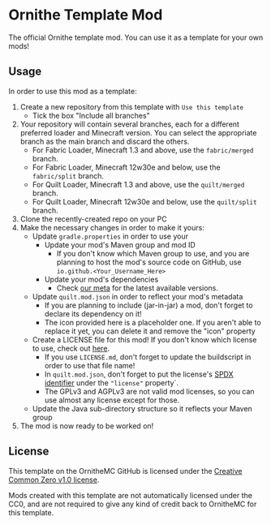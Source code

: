# Ornithe Template Mod

The official Ornithe template mod. You can use it as a template for your own mods!

## Usage

In order to use this mod as a template:

1. Create a new repository from this template with `Use this template`
    - Tick the box "Include all branches"
2. Your repository will contain several branches, each for a different preferred loader and Minecraft version.
You can select the appropriate branch as the main branch and discard the others.
    - For Fabric Loader, Minecraft 1.3 and above, use the `fabric/merged` branch.
    - For Fabric Loader, Minecraft 12w30e and below, use the `fabric/split` branch.
    - For Quilt Loader, Minecraft 1.3 and above, use the `quilt/merged` branch.
    - For Quilt Loader, Minecraft 12w30e and below, use the `quilt/split` branch.
3. Clone the recently-created repo on your PC
4. Make the necessary changes in order to make it yours:
    - Update `gradle.properties` in order to use your 
        - Update your mod's Maven group and mod ID
            - If you don't know which Maven group to use, and you are planning to host the mod's source code on GitHub, use `io.github.<Your_Username_Here>`
        - Update your mod's dependencies
            - Check [our meta](https://meta.ornithemc.net/v3/versions) for the latest available versions.
    - Update `quilt.mod.json` in order to reflect your mod's metadata
        - If you are planning to include (jar-in-jar) a mod, don't forget to declare its dependency on it!
        - The icon provided here is a placeholder one. If you aren't able to replace it yet, you can delete it and remove the "icon" property
    - Create a LICENSE file for this mod! If you don't know which license to use, check out [here](https://choosealicense.com/).
        - If you use `LICENSE.md`, don't forget to update the buildscript in order to use that file name!
        - In `quilt.mod.json`, don't forget to put the license's [SPDX identifier](https://spdx.org/licenses/) under the `"license"` property`.
        - The GPLv3 and AGPLv3 are not valid mod licenses, so you can use almost any license except for those.
    - Update the Java sub-directory structure so it reflects your Maven group
5. The mod is now ready to be worked on!

## License

This template on the OrnitheMC GitHub is licensed under the [Creative Common Zero v1.0 license](./LICENSE-TEMPLATE.md).

Mods created with this template are not automatically licensed under the CC0, and are not required to give any kind of credit back to OrnitheMC for this template.
